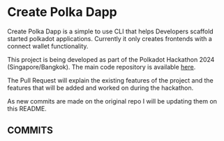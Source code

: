 # Create Polka Dapp

Create Polka Dapp is a simple to use CLI that helps Developers scaffold started polkadot applications. Currently it only creates frontends with a connect wallet functionality.

This project is being developed as part of the Polkadot Hackathon 2024 (Singapore/Bangkok). The main code repository is available [here](https://github.com/OpeOginni/create-polka-dapp/tree/polkadot-2024-hackathon).

The Pull Request will explain the existing features of the project and the features that will be added and worked on during the hackathon.

As new commits are made on the original repo I will be updating them on this README.

## COMMITS
